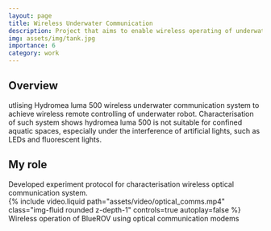 ```yaml
---
layout: page
title: Wireless Underwater Communication
description: Project that aims to enable wireless operating of underwater robots
img: assets/img/tank.jpg
importance: 6
category: work
---
```


<h2>Overview</h2>
utlising Hydromea luma 500 wireless underwater communication system to achieve wireless remote controlling of underwater robot. Characterisation of such system shows hydromea luma 500 is not suitable for confined aquatic spaces, especially under the interference of artificial lights, such as LEDs and fluorescent lights.

<h2>My role</h2>
Developed experiment protocol for characterisation wireless optical communication system.

<div class="row">
    <div class="col-sm mt-3 mt-md-0">
        {% include video.liquid path="assets/video/optical_comms.mp4" class="img-fluid rounded z-depth-1" controls=true autoplay=false %}
    </div>
</div>
<div class="caption">
    Wireless operation of BlueROV using optical communication modems
</div>